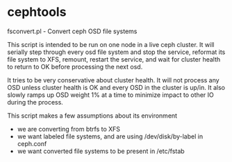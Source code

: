 cephtools
=========

fsconvert.pl - Convert ceph OSD file systems

This script is intended to be run on one node in a live ceph cluster. It will serially step through every osd file system and stop the service, reformat its file system to XFS, remount, restart the service, and wait for cluster health to return to OK before processing the next osd.

It tries to be very conservative about cluster health. It will not process any OSD unless cluster health is OK and every OSD in the cluster is up/in. It also slowly ramps up OSD weight 1% at a time to minimize impact to other IO during the process.

This script makes a few assumptions about its environment
 - we are converting from btrfs to XFS
 - we want labeled file systems, and are using /dev/disk/by-label in ceph.conf
 - we want converted file systems to be present in /etc/fstab
